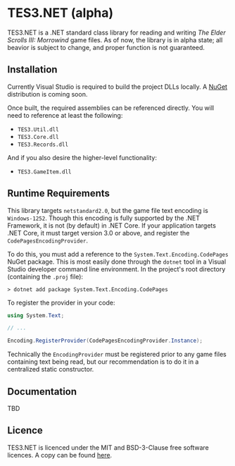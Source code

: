 # TES3.NET (alpha)

TES3.NET is a .NET standard class library for reading and writing _The Elder Scrolls III: Morrowind_ game
files. As of now, the library is in alpha state; all beavior is subject to change, and proper function is
not guaranteed.


## Installation

Currently Visual Studio is required to build the project DLLs locally. A [NuGet](https://www.nuget.org/)
distribution is coming soon.

Once built, the required assemblies can be referenced directly. You will need to reference at least the 
following:
- `TES3.Util.dll`
- `TES3.Core.dll`
- `TES3.Records.dll`

And if you also desire the higher-level functionality:
- `TES3.GameItem.dll`


## Runtime Requirements

This library targets `netstandard2.0`, but the game file text encoding is `Windows-1252`. Though this encoding
is fully supported by the .NET Framework, it is not (by default) in .NET Core. If your application targets
.NET Core, it must target version 3.0 or above, and register the `CodePagesEncodingProvider`.

To do this, you must add a reference to the `System.Text.Encoding.CodePages` NuGet package. This is most
easily done through the `dotnet` tool in a Visual Studio developer command line environment. In the project's
root directory (containing the `.proj` file):
```
> dotnet add package System.Text.Encoding.CodePages
```

To register the provider in your code:
``` csharp
using System.Text;

// ...

Encoding.RegisterProvider(CodePagesEncodingProvider.Instance);
```

Technically the `EncodingProvider` must be registered prior to any game files containing text being read, 
but our recommendation is to do it in a centralized static constructor.


## Documentation

TBD


## Licence

TES3.NET is licenced under the MIT and BSD-3-Clause free software licences. A copy can be found [here](LICENCE).

